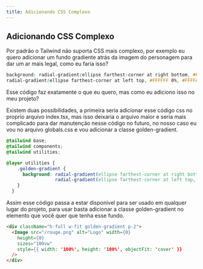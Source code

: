 ```yaml
---
title: Adicionando CSS Complexo
---
```


## Adicionando CSS Complexo

Por padrão o Tailwind não suporta CSS mais complexo, por exemplo eu quero adicionar um fundo gradiente atrás da imagem do personagem para dar um ar mais legal, como eu faria isso?

```css
background: radial-gradient(ellipse farthest-corner at right bottom, #FEDB37 0%, #FDB931 8%, #9f7928 30%, #8A6E2F 40%, transparent 80%),
radial-gradient(ellipse farthest-corner at left top, #FFFFFF 0%, #FFFFAC 8%, #D1B464 25%, #5d4a1f 62.5%, #5d4a1f 100%);
```

Esse código faz exatamente o que eu quero, mas como eu adiciono isso no meu projeto?

Existem duas possibilidades, a primeira seria adicionar esse código css no proprio arquivo index.tsx, mas isso deixaria o arquivo maior e seria mais complicado para dar manutenção nesse código no futuro, no nosso caso eu vou no arquivo globals.css e vou adicionar a classe golden-gradient.

```css
@tailwind base;
@tailwind components;
@tailwind utilities;

@layer utilities {
    .golden-gradient {
      background: radial-gradient(ellipse farthest-corner at right bottom, #FEDB37 0%, #FDB931 8%, #9f7928 30%, #8A6E2F 40%, transparent 80%),
                  radial-gradient(ellipse farthest-corner at left top, #FFFFFF 0%, #FFFFAC 8%, #D1B464 25%, #5d4a1f 62.5%, #5d4a1f 100%);
    }
  }
```

Assim esse código passa a estar disponivel para ser usado em qualquer lugar do projeto, para usar basta adicionar a classe golden-gradient no elemento que você quer que tenha esse fundo.

```html
<div className="h-full w-fit golden-gradient p-2">
  <Image src="/rouge.png" alt="Logo" width={0}
    height={0}
    sizes="100vw"
    style={{ width: '100%', height: '100%', objectFit: 'cover' }}
  />
</div>
```